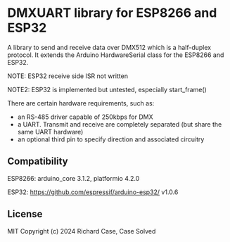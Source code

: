 # DMXUART library for ESP8266 and ESP32

A library to send and receive data over DMX512 which is a half-duplex protocol.
It extends the Arduino HardwareSerial class for the ESP8266 and ESP32.

NOTE: ESP32 receive side ISR not written

NOTE2: ESP32 is implemented but untested, especially start_frame()

There are certain hardware requirements, such as:
 - an RS-485 driver capable of 250kbps for DMX
 - a UART. Transmit and receive are completely separated (but share the same UART hardware)
 - an optional third pin to specify direction and associated circuitry

## Compatibility

ESP8266: arduino_core 3.1.2, platformio 4.2.0

ESP32: https://github.com/espressif/arduino-esp32/ v1.0.6

## License

MIT
Copyright (c) 2024 Richard Case, Case Solved
